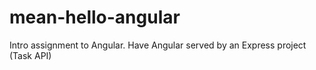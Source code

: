 # mean-hello-angular
Intro assignment to Angular. Have Angular served by an Express project (Task API)
